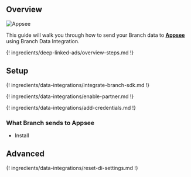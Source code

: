 ## Overview

![Appsee](https://cdn.branch.io/branch-assets/ad-partner-manager/386574786681131050/appsee-1545601680820.png)

This guide will walk you through how to send your Branch data to **[Appsee](https://www.appsee.com/)** using Branch Data Integration.

{! ingredients/deep-linked-ads/overview-steps.md !}

## Setup

{! ingredients/data-integrations/integrate-branch-sdk.md !}

{! ingredients/data-integrations/enable-partner.md !}

{! ingredients/data-integrations/add-credentials.md !}

### What Branch sends to Appsee

* Install

## Advanced

{! ingredients/data-integrations/reset-di-settings.md !}

